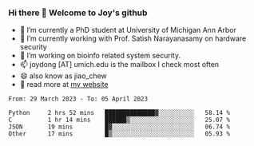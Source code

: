 ### Hi there 👋 Welcome to Joy's github

- 🔭 I’m currently a PhD student at University of Michigan Ann Arbor
- 🌱 I’m currently working with Prof. Satish Narayanasamy on hardware security
- 👯 I’m working on bioinfo related system security. 
- 📫 joydong [AT] umich.edu is the mailbox I check most often
- 😄 also know as jiao_chew
- 💬 read more at [my website](https://joydddd.github.io/)
<!--START_SECTION:waka-->

```text
From: 29 March 2023 - To: 05 April 2023

Python     2 hrs 52 mins   ██████████████▓░░░░░░░░░░   58.14 %
C          1 hr 14 mins    ██████▒░░░░░░░░░░░░░░░░░░   25.07 %
JSON       19 mins         █▓░░░░░░░░░░░░░░░░░░░░░░░   06.74 %
Other      17 mins         █▒░░░░░░░░░░░░░░░░░░░░░░░   05.93 %
```

<!--END_SECTION:waka-->
